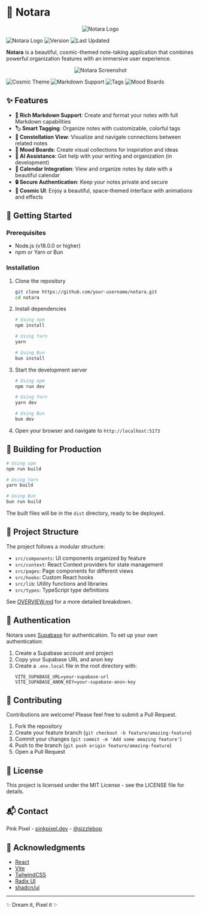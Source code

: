 # 🌌 Notara

<div align="center">
  <img src="https://res.cloudinary.com/di7ctlowx/image/upload/v1746328813/logo_ozzqvo.png" alt="Notara Logo">
</div>

![Notara Logo](https://img.shields.io/badge/✨-Notara-blueviolet?style=for-the-badge)
![Version](https://img.shields.io/badge/version-1.0.0-blue?style=for-the-badge)
![Last Updated](https://img.shields.io/badge/Last%20Updated-May%203%2C%202025-purple?style=for-the-badge)

**Notara** is a beautiful, cosmic-themed note-taking application that combines powerful organization features with an immersive user experience.

<div align="center">
  <img src="https://res.cloudinary.com/di7ctlowx/image/upload/v1746328840/1746318170739_oxri3a.png" alt="Notara Screenshot">
</div>

![Cosmic Theme](https://img.shields.io/badge/🌠-Cosmic%20Theme-9b87f5?style=flat-square)
![Markdown Support](https://img.shields.io/badge/📝-Markdown-0EA5E9?style=flat-square)
![Tags](https://img.shields.io/badge/🏷️-Tags-10B981?style=flat-square)
![Mood Boards](https://img.shields.io/badge/🎨-Mood%20Boards-F97316?style=flat-square)

## ✨ Features

- **📝 Rich Markdown Support**: Create and format your notes with full Markdown capabilities
- **🏷️ Smart Tagging**: Organize notes with customizable, colorful tags
- **🌠 Constellation View**: Visualize and navigate connections between related notes
- **🎨 Mood Boards**: Create visual collections for inspiration and ideas
- **🤖 AI Assistance**: Get help with your writing and organization (in development)
- **📅 Calendar Integration**: View and organize notes by date with a beautiful calendar
- **🔒 Secure Authentication**: Keep your notes private and secure
- **🌃 Cosmic UI**: Enjoy a beautiful, space-themed interface with animations and effects

## 🚀 Getting Started

### Prerequisites

- Node.js (v18.0.0 or higher)
- npm or Yarn or Bun

### Installation

1. Clone the repository

   ```bash
   git clone https://github.com/your-username/notara.git
   cd notara
   ```
2. Install dependencies

   ```bash
   # Using npm
   npm install

   # Using Yarn
   yarn

   # Using Bun
   bun install
   ```
3. Start the development server

   ```bash
   # Using npm
   npm run dev

   # Using Yarn
   yarn dev

   # Using Bun
   bun dev
   ```
4. Open your browser and navigate to `http://localhost:5173`

## 🔧 Building for Production

```bash
# Using npm
npm run build

# Using Yarn
yarn build

# Using Bun
bun run build
```

The built files will be in the `dist` directory, ready to be deployed.

## 🧩 Project Structure

The project follows a modular structure:

- `src/components`: UI components organized by feature
- `src/context`: React Context providers for state management
- `src/pages`: Page components for different views
- `src/hooks`: Custom React hooks
- `src/lib`: Utility functions and libraries
- `src/types`: TypeScript type definitions

See [OVERVIEW.md](./OVERVIEW.md) for a more detailed breakdown.

## 🔌 Authentication

Notara uses [Supabase](https://supabase.io/) for authentication. To set up your own authentication:

1. Create a Supabase account and project
2. Copy your Supabase URL and anon key
3. Create a `.env.local` file in the root directory with:
   ```
   VITE_SUPABASE_URL=your-supabase-url
   VITE_SUPABASE_ANON_KEY=your-supabase-anon-key
   ```

## 🤝 Contributing

Contributions are welcome! Please feel free to submit a Pull Request.

1. Fork the repository
2. Create your feature branch (`git checkout -b feature/amazing-feature`)
3. Commit your changes (`git commit -m 'Add some amazing feature'`)
4. Push to the branch (`git push origin feature/amazing-feature`)
5. Open a Pull Request

## 📜 License

This project is licensed under the MIT License - see the LICENSE file for details.

## 📬 Contact

Pink Pixel - [pinkpixel.dev](https://pinkpixel.dev) - [@sizzlebop](https://discord.com/users/sizzlebop)

## 🙏 Acknowledgments

- [React](https://reactjs.org/)
- [Vite](https://vitejs.dev/)
- [TailwindCSS](https://tailwindcss.com/)
- [Radix UI](https://www.radix-ui.com/)
- [shadcn/ui](https://ui.shadcn.com/)

---

✨ Dream it, Pixel it ✨
